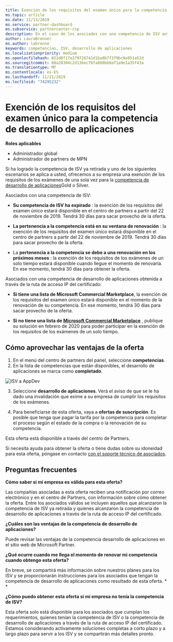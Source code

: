 ```yaml
---
title: Exención de los requisitos del examen único para la competencia de desarrollo de aplicaciones | Centro de Partners
ms.topic: article
ms.date: 11/13/2019
ms.service: partner-dashboard
ms.subservice: partnercenter-csp
description: En el caso de los asociados con una competencia de ISV anterior, obtenga información sobre cómo obtener una exención de requisitos de examen único para la competencia de desarrollo de aplicaciones.
author: LauraBrenner
ms.author: labrenne
keywords: competencias, ISV, desarrollo de aplicaciones
ms.localizationpriority: medium
ms.openlocfilehash: 022d8f17e279726741d1ba8b7f3f9bc9a951a52d
ms.sourcegitcommit: 60a20304c2d13bec76fa088bb8af1a9e1a35f43a
ms.translationtype: MT
ms.contentlocale: es-ES
ms.lasthandoff: 11/21/2019
ms.locfileid: "74295232"
---
```

# <a name="one-time-exam-requirements-exemption-for-the-application-development-competency"></a>Exención de los requisitos del examen único para la competencia de desarrollo de aplicaciones

**Roles aplicables**

- Administrador global
- Administrador de partners de MPN

Si ha logrado la competencia de ISV ya retirada y uno de los siguientes escenarios se aplica a usted, ofrecemos a su empresa una exención de los requisitos de los exámenes de una sola vez para la [competencia de desarrollo de aplicaciones](https://partner.microsoft.com/membership/application-development-competency)Gold o Silver. 

Asociados con una competencia de ISV:

- **Su competencia de ISV ha expirado** : la exención de los requisitos del examen único estará disponible en el centro de partners a partir del 22 de noviembre de 2019. Tendrá 30 días para sacar provecho de la oferta. 

- **La pertenencia a la competencia está en su ventana de renovación** : la exención de los requisitos del examen único estará disponible en el centro de partners a partir del 22 de noviembre de 2019. Tendrá 30 días para sacar provecho de la oferta. 

- La **pertenencia a la competencia se debe a una renovación en los próximos meses** : la exención de los requisitos de los exámenes de un solo tiempo estará disponible cuando llegue el momento de renovarla. En ese momento, tendrá 30 días para obtener la oferta.

Asociados con una competencia de desarrollo de aplicaciones obtenida a través de la ruta de acceso IP del certificado:

- **Si tiene una lista de Microsoft Commercial Marketplace**, la exención de los requisitos del examen único estará disponible en el momento de la renovación de su competencia. En ese momento, tendrá 30 días para sacar provecho de la oferta.

- **Si no tiene una lista de [Microsoft Commercial Marketplace](https://azure.microsoft.com/overview/commercial-marketplace/)** , publique su solución en febrero de 2020 para poder participar en la exención de los requisitos de los exámenes de un solo tiempo.

## <a name="how-to-take-advantage-of-your-offer"></a>Cómo aprovechar las ventajas de la oferta

1. En el menú del centro de partners del panel, seleccione **competencias**.
2. En la lista de competencias que están disponibles, el desarrollo de aplicaciones se marca como **completado**.

![ISV a AppDev](images/appdev.png)

3. Seleccione **desarrollo de aplicaciones**. Verá el aviso de que se le ha dado una invalidación que exime a su empresa de cumplir los requisitos de los exámenes. 

4. Para beneficiarse de esta oferta, vaya a **ofertas de suscripción**. Es posible que tenga que pagar la tarifa por la competencia para completar el proceso según el estado de la compra o la renovación de su competencia. 

Esta oferta está disponible a través del centro de Partners.

Si necesita ayuda para obtener la oferta o tiene dudas sobre su idoneidad para esta oferta, póngase en contacto [con el soporte técnico de asociados](https://partner.microsoft.com/Support). 

## <a name="frequently-asked-questions"></a>Preguntas frecuentes

**Cómo saber si mi empresa es válida para esta oferta?**

Las compañías asociadas a esta oferta reciben una notificación por correo electrónico y en el centro de Partners, con información sobre cómo obtener la oferta. Entre los asociados válidos se incluyen aquellos que alcanzaron la competencia de ISV ya retirada y quienes alcanzaron la competencia de desarrollo de aplicaciones a través de la ruta de acceso IP del certificado. 

**¿Cuáles son las ventajas de la competencia de desarrollo de aplicaciones?**

Puede revisar las ventajas de la competencia desarrollo de aplicaciones en el sitio web de Microsoft Partner. 

**¿Qué ocurre cuando me llega el momento de renovar mi competencia cuando obtengo esta oferta?** 

En breve, se compartirá más información sobre nuestros planes para los ISV y se proporcionarán instrucciones para los asociados que tengan la competencia de desarrollo de aplicaciones como resultado de esta oferta. * *  

**¿Cómo puedo obtener esta oferta si mi empresa no tenía la competencia de ISV?**

Esta oferta solo está disponible para los asociados que cumplan los requerimientos, quienes tenían la competencia de ISV o la competencia de desarrollo de aplicaciones a través de la ruta de acceso IP del certificado. Estamos considerando activamente soluciones completas a corto plazo y a largo plazo para servir a los ISV y se compartirán más detalles pronto. 


